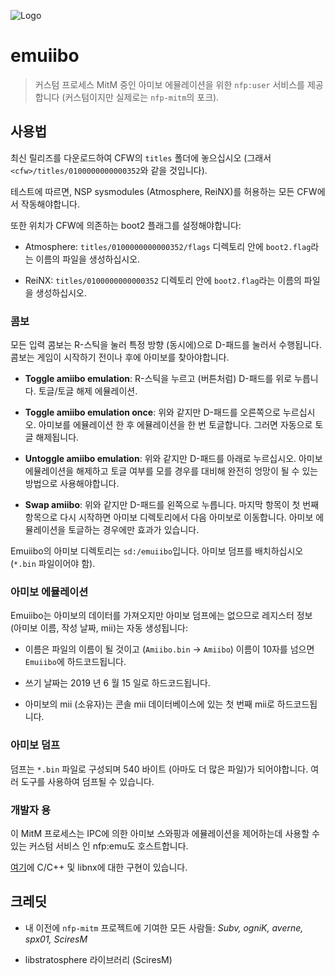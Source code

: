 ![Logo](emuiibo.png)

# emuiibo

> 커스텀 프로세스 MitM 중인 아미보 에뮬레이션을 위한 `nfp:user` 서비스를 제공합니다 (커스텀이지만 실제로는 `nfp-mitm`의 포크).

## 사용법

최신 릴리즈를 다운로드하여 CFW의 `titles` 폴더에 놓으십시오 (그래서 `<cfw>/titles/0100000000000352`와 같을 것입니다).

테스트에 따르면, NSP sysmodules (Atmosphere, ReiNX)를 허용하는 모든 CFW에서 작동해야합니다.

또한 위치가 CFW에 의존하는 boot2 플래그를 설정해야합니다:

- Atmosphere: `titles/0100000000000352/flags` 디렉토리 안에 `boot2.flag`라는 이름의 파일을 생성하십시오.

- ReiNX: `titles/0100000000000352` 디렉토리 안에 `boot2.flag`라는 이름의 파일을 생성하십시오.

### 콤보

모든 입력 콤보는 R-스틱을 눌러 특정 방향 (동시에)으로 D-패드를 눌러서 수행됩니다. 콤보는 게임이 시작하기 전이나 후에 아미보를 찾아야합니다.

- **Toggle amiibo emulation**: R-스틱을 누르고 (버튼처럼) D-패드를 위로 누릅니다. 토글/토글 해제 에뮬레이션.

- **Toggle amiibo emulation once**: 위와 같지만 D-패드를 오른쪽으로 누르십시오. 아미보를 에뮬레이션 한 후 에뮬레이션을 한 번 토글합니다. 그러면 자동으로 토글 해제됩니다.

- **Untoggle amiibo emulation**: 위와 같지만 D-패드를 아래로 누르십시오. 아미보 에뮬레이션을 해제하고 토글 여부를 모를 경우를 대비해 완전히 엉망이 될 수 있는 방법으로 사용해야합니다.

- **Swap amiibo**: 위와 같지만 D-패드를 왼쪽으로 누릅니다. 마지막 항목이 첫 번째 항목으로 다시 시작하면 아미보 디렉토리에서 다음 아미보로 이동합니다. 아미보 에뮬레이션을 토글하는 경우에만 효과가 있습니다.

Emuiibo의 아미보 디렉토리는 `sd:/emuiibo`입니다. 아미보 덤프를 배치하십시오 (`*.bin` 파일이어야 함).

### 아미보 에뮬레이션

Emuiibo는 아미보의 데이터를 가져오지만 아미보 덤프에는 없으므로 레지스터 정보 (아미보 이름, 작성 날짜, mii)는 자동 생성됩니다:

- 이름은 파일의 이름이 될 것이고 (`Amiibo.bin` -> `Amiibo`) 이름이 10자를 넘으면 `Emuiibo`에 하드코드됩니다.

- 쓰기 날짜는 2019 년 6 월 15 일로 하드코드됩니다.

- 아미보의 mii (소유자)는 콘솔 mii 데이터베이스에 있는 첫 번째 mii로 하드코드됩니다.

### 아미보 덤프

덤프는 `*.bin` 파일로 구성되며 540 바이트 (아마도 더 많은 파일)가 되어야합니다. 여러 도구를 사용하여 덤프될 수 있습니다.

### 개발자 용

이 MitM 프로세스는 IPC에 의한 아미보 스와핑과 에뮬레이션을 제어하는데 사용할 수 있는 커스텀 서비스 인 nfp:emu도 호스트합니다.

[여기](nfpemu-libnx)에 C/C++ 및 libnx에 대한 구현이 있습니다.

## 크레딧

- 내 이전에 `nfp-mitm` 프로젝트에 기여한 모든 사람들: *Subv, ogniK, averne, spx01, SciresM*

- libstratosphere 라이브러리 (SciresM)
